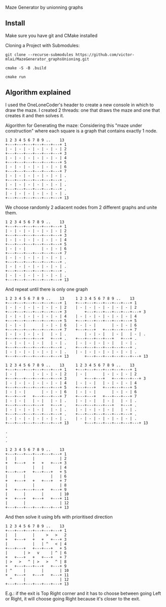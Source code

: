 Maze Generator by unionning graphs

## Install

Make sure you have git and CMake installed

Cloning a Project with Submodules:

`git clone --recurse-submodules https://github.com/victor-mlai/MazeGenerator_graphsUnioning.git`

`cmake -S -B .build`

`cmake run`

## Algorithm explained

I used the OneLoneCoder's header to create a new console in which to draw the maze.
I created 2 threads: one that draws the maze and one that creates it and then solves it.


Algorithm for Generating the maze:
Considering this "maze under construction" where each square is a graph that contains exactly 1 node.
```
1 2 3 4 5 6 7 8 9 ..    13
+---+---+---+---+---+---+ 1
| - | - | - | - | - | - | 2
+---+---+---+---+---+---+ 3 
| - | - | - | - | - | - | 4
+---+---+---+---+---+---+ 5
| - | - | - | - | - | - | 6
+---+---+---+---+---+---+ 7
| - | - | - | - | - | - | .
+---+---+---+---+---+---+ .
| - | - | - | - | - | - | .
+---+---+---+---+---+---+ .
| - | - | - | - | - | - | .
+---+---+---+---+---+---+ 13
```
We choose randomly 2 adiacent nodes from 2 different graphs and unite them.
```
1 2 3 4 5 6 7 8 9 ..    13
+---+---+---+---+---+---+ 1
| - | - | - | - | - | - | 2
+---+---+---+---+---+---+ 3 
| - | - | - | - | - | - | 4
+---+---+---+---+---+---+ 5
| - | - |       | - | - | 6
+---+---+---+---+---+---+ 7
| - | - | - | - | - | - | .
+---+---+---+---+---+---+ .
| - | - | - | - | - | - | .
+---+---+---+---+---+---+ .
| - | - | - | - | - | - | .
+---+---+---+---+---+---+ 13
```
And repeat until there is only one graph
```
1 2 3 4 5 6 7 8 9 ..    13	   1 2 3 4 5 6 7 8 9 ..    13	
+---+---+---+---+---+---+ 1	   +---+---+---+---+---+---+ 1	
| - | - | - | - | - | - | 2	   | - | - | - | - | - | - | 2	
+---+---+---+---+---+---+ 3   	   +---+---+---+---+---+---+ 3 	
| - | - | - | - | - | - | 4	   | - | - | - | - | - | - | 4	
+---+---+---+---+---+---+ 5	   +---+---+---+---+---+---+ 5	
| - | - |       | - | - | 6	   | - | - |       | - | - | 6	
+---+---+---+---+---+---+ 7	   +---+---+   +---+---+---+ 7	
| - | - | - | - |   | - | .  	   | - | - |   | - |   | - | .  
+---+---+---+---+   +---+ .	   +---+---+---+---+   +---+ .	
| - | - | - | - |   | - | .	   | - | - | - | - |   | - | .	
+---+---+---+---+---+---+ .	   +---+---+---+---+---+---+ .	
| - | - | - | - | - | - | .	   | - | - | - | - | - | - | .	
+---+---+---+---+---+---+ 13  	   +---+---+---+---+---+---+ 13 

1 2 3 4 5 6 7 8 9 ..    13	   1 2 3 4 5 6 7 8 9 ..    13
+---+---+---+---+---+---+ 1	   +---+---+---+---+---+---+ 1
| - |       | - | - | - | 2	   | - |       | - | - | - | 2
+---+---+---+---+---+---+ 3    	   +---+---+   +---+---+---+ 3 
| - | - | - | - | - | - | 4	   | - | - |   | - | - | - | 4
+---+---+---+---+---+---+ 5	   +---+---+   +---+---+---+ 5
| - | - |       | - | - | 6	   | - | - |       | - | - | 6
+---+---+   +---+---+---+ 7	   +---+---+   +---+---+---+ 7
| - | - |   | - |   | - | .	   | - | - |   | - |   | - | .
+---+---+---+---+   +---+ .	   +---+---+---+---+   +---+ .
| - | - | - | - |   | - | .	   | - | - | - | - |   | - | .
+---+---+---+---+---+---+ .	   +---+---+---+---+---+---+ .
| - | - | - | - | - | - | .	   | - | - | - | - | - | - | .
+---+---+---+---+---+---+ 13 	   +---+---+---+---+---+---+ 13

.
.
.

1 2 3 4 5 6 7 8 9 ..    13
+---+---+---+---+---+---+ 1
|   |       |           | 2
+   +---+   +   +   +---+ 3
|           |   |       | 4
+---+---+   +---+---+   + 5
|       |           |   | 6
+   +---+   +   +---+   + 7
|           |           | 8
+   +---+---+---+   +---+ 9
|       |       |       | 10
+   +---+   +---+   +---+ 11
|       |               | 12
+---+---+---+---+---+---+ 13
```
And then solve it using bfs with prioritised direction
```
1 2 3 4 5 6 7 8 9 ..    13
+---+---+---+---+---+---+ 1
|   |       |     >   >   2
+   +---+   +   +   +---+ 3
|           |   | ^   < | 4
+---+---+   +---+---+   + 5
|       | >   v     | ^ | 6
+   +---+   +   +---+   + 7
| >   >   ^ | >   >   ^ | 8
+   +---+---+---+   +---+ 9
| ^     |       |       | 10
+   +---+   +---+   +---+ 11
  ^     |               | 12
+---+---+---+---+---+---+ 13
```
E.g.: if the exit is Top Right corner and it has to choose between going Left or Right,
		it will choose going Right because it's closer to the exit.

